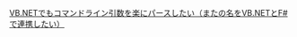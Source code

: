 [VB.NETでもコマンドライン引数を楽にパースしたい（またの名をVB.NETとF#で連携したい）](http://jyuch.hatenablog.com/entry/2017/08/30/233000)
